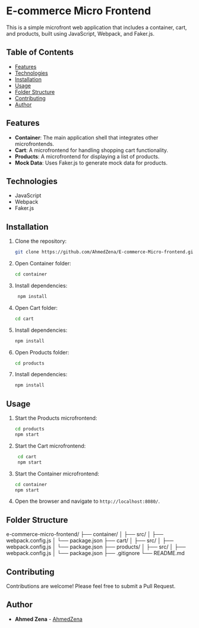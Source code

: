 # E-commerce Micro Frontend

This is a simple microfront web application that includes a container, cart, and products, built using JavaScript, Webpack, and Faker.js.

## Table of Contents

- [Features](#features)
- [Technologies](#technologies)
- [Installation](#installation)
- [Usage](#usage)
- [Folder Structure](#folder-structure)
- [Contributing](#contributing)
- [Author](#author)

## Features

- **Container**: The main application shell that integrates other microfrontends.
- **Cart**: A microfrontend for handling shopping cart functionality.
- **Products**: A microfrontend for displaying a list of products.
- **Mock Data**: Uses Faker.js to generate mock data for products.

## Technologies

- JavaScript
- Webpack
- Faker.js

## Installation

1. Clone the repository:
   ```bash
   git clone https://github.com/AhmedZena/E-commerce-Micro-frontend.git

2. Open Container folder:
   ```bash
   cd container
   ```
3. Install dependencies:
   ```bash
    npm install
    ```

4. Open Cart folder:
    ```bash
    cd cart
    ```
5. Install dependencies:
    ```bash
    npm install
    ```
6. Open Products folder:
    ```bash
    cd products
    ```
7. Install dependencies:
    ```bash
    npm install
    ```
## Usage

1. Start the Products microfrontend:
   ```bash
   cd products
   npm start
   ```
2. Start the Cart microfrontend:
   ```bash
    cd cart
    npm start
    ```
3. Start the Container microfrontend:
    ```bash
    cd container
    npm start
    ```
4. Open the browser and navigate to `http://localhost:8080/`.


## Folder Structure
e-commerce-micro-frontend/
├── container/
│   ├── src/
│   ├── webpack.config.js
│   └── package.json
├── cart/
│   ├── src/
│   ├── webpack.config.js
│   └── package.json
├── products/
│   ├── src/
│   ├── webpack.config.js
│   └── package.json
├── .gitignore
└── README.md

## Contributing

Contributions are welcome! Please feel free to submit a Pull Request.

## Author

- **Ahmed Zena** - [AhmedZena](https://www.github.com/AhmedZena)
```